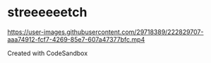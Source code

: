 # streeeeeetch
https://user-images.githubusercontent.com/29718389/222829707-aaa74912-fcf7-4269-85e7-607a47377bfc.mp4


Created with CodeSandbox

